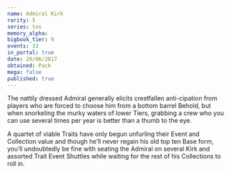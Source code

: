 ```yaml
---
name: Admiral Kirk
rarity: 5
series: tos
memory_alpha:
bigbook_tier: 9
events: 33
in_portal: true
date: 26/06/2017
obtained: Pack
mega: false
published: true
---
```


The nattily dressed Admiral generally elicits crestfallen anti-cipation from players who are forced to choose him from a bottom barrel Behold, but when snorkeling the murky waters of lower Tiers, grabbing a crew who you can use several times per year is better than a thumb to the eye.

A quartet of viable Traits have only begun unfurling their Event and Collection value and though he’ll never regain his old top ten Base form, you’ll undoubtedly be fine with seating the Admiral on several Kirk and assorted Trait Event Shuttles while waiting for the rest of his Collections to roll in.
